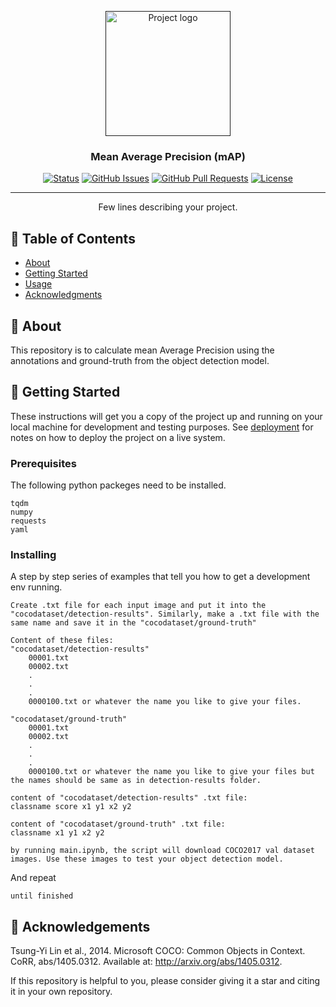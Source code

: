 <p align="center">
  <a href="" rel="noopener">
 <img width=200px height=200px src="https://techpilot.ai/wp-content/uploads/2023/06/Open-Source-AI.jpg" alt="Project logo"></a>
</p>

<h3 align="center">Mean Average Precision (mAP)</h3>

<div align="center">

[![Status](https://img.shields.io/badge/status-active-success.svg)]()
[![GitHub Issues](https://img.shields.io/github/issues/kylelobo/The-Documentation-Compendium.svg)](https://github.com/kylelobo/The-Documentation-Compendium/issues)
[![GitHub Pull Requests](https://img.shields.io/github/issues-pr/kylelobo/The-Documentation-Compendium.svg)](https://github.com/kylelobo/The-Documentation-Compendium/pulls)
[![License](https://img.shields.io/badge/license-MIT-blue.svg)](/LICENSE)

</div>

---

<p align="center"> Few lines describing your project.
    <br> 
</p>

## 📝 Table of Contents

- [About](#about)
- [Getting Started](#getting_started)
- [Usage](#usage)
- [Acknowledgments](#acknowledgement)

## 🧐 About <a name = "about"></a>

This repository is to calculate mean Average Precision using the annotations and ground-truth from the object detection model. 

## 🏁 Getting Started <a name = "getting_started"></a>

These instructions will get you a copy of the project up and running on your local machine for development and testing purposes. See [deployment](#deployment) for notes on how to deploy the project on a live system.

### Prerequisites

The following python packeges need to be installed.
```
tqdm
numpy
requests
yaml
```

### Installing

A step by step series of examples that tell you how to get a development env running.
```
Create .txt file for each input image and put it into the "cocodataset/detection-results". Similarly, make a .txt file with the same name and save it in the "cocodataset/ground-truth"

Content of these files:
"cocodataset/detection-results"
    00001.txt
    00002.txt
    .
    .
    .
    0000100.txt or whatever the name you like to give your files.

"cocodataset/ground-truth"
    00001.txt
    00002.txt
    .
    .
    .
    0000100.txt or whatever the name you like to give your files but the names should be same as in detection-results folder.
```

```
content of "cocodataset/detection-results" .txt file:
classname score x1 y1 x2 y2

content of "cocodataset/ground-truth" .txt file:
classname x1 y1 x2 y2

by running main.ipynb, the script will download COCO2017 val dataset images. Use these images to test your object detection model.
```

And repeat

```
until finished
```


## 🎉 Acknowledgements <a name = "acknowledgement"></a>

Tsung-Yi Lin et al., 2014. Microsoft COCO: Common Objects in Context. CoRR, abs/1405.0312. Available at: http://arxiv.org/abs/1405.0312.

If this repository is helpful to you, please consider giving it a star and citing it in your own repository.
